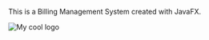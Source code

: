 This is a Billing Management System created with JavaFX.

<img src="C:\Users\KEDS30682\Desktop\BillingManagementSystem.png" alt="My cool logo"/>


